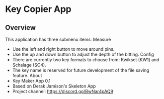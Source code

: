 # Key Copier App

## Overview

This application has three submenu items:
Measure
- Use the left and right button to move around pins. 
- Use the up and down button to adjust the depth of the bitting. 
Config
- There are currently two key formats to choose from: Kwikset (KW1) and Schalage (SC4). 
- The key name is reserved for future development of the file saving feature.
About
- Key Maker App 0.1
- Based on Derak Jamison's Skeleton App
- Project channel: https://discord.gg/BwNar4pAQ9



